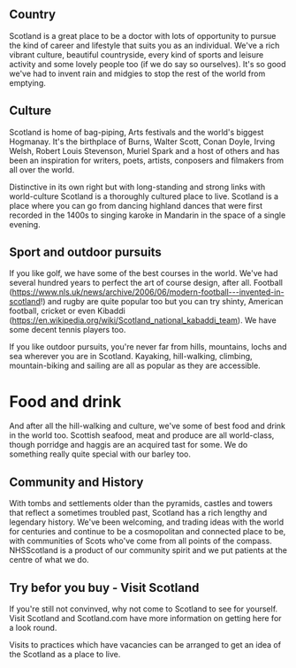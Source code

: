  ## Country ##
Scotland is a great place to be a doctor with lots of opportunity to pursue the kind of career and lifestyle that suits you as an individual. We've a rich vibrant culture, beautiful countryside, every kind of sports and leisure activity and some lovely people too (if we do say so ourselves). It's so good we've had to invent rain and midgies to stop the rest of the world from emptying.
 
## Culture ##
Scotland is home of bag-piping, Arts festivals and the world's biggest Hogmanay. It's the birthplace of Burns, Walter Scott, Conan Doyle, Irving Welsh, Robert Louis Stevenson, Muriel Spark and a host of others and has been an inspiration for writers, poets, artists, conposers and filmakers from all over the world. 

Distinctive in its own right but with long-standing and strong links with world-culture Scotland is a thoroughly cultured place to live. Scotland is a place where you can go from dancing highland dances that were first recorded in the 1400s to singing karoke in Mandarin in the space of a single evening. 

## Sport and outdoor pursuits ##
If you like golf, we have some of the best courses in the world. We've had several hundred years to perfect the art of course design, after all. Football (https://www.nls.uk/news/archive/2006/06/modern-football---invented-in-scotland!) and rugby are quite popular too but you can try shinty, American football, cricket or even Kibaddi (https://en.wikipedia.org/wiki/Scotland_national_kabaddi_team). We have some decent tennis players too.

If you like outdoor pursuits, you're never far from hills, mountains, lochs and sea wherever you are in Scotland. Kayaking, hill-walking, climbing, mountain-biking and sailing are all as popular as they are accessible.

# Food and drink
And after all the hill-walking and culture, we've some of best food and drink in the world too. Scottish seafood, meat and produce are all world-class, though porridge and haggis are an acquired tast for some. We do something really quite special with our barley too.  
 
## Community and History ##
With tombs and settlements older than the pyramids, castles and towers that reflect a sometimes troubled past,
Scotland has a rich lengthy and legendary history. We've been welcoming, and trading ideas with the world for centuries
and continue to be a cosmopolitan and connected place to be, with communities of Scots who've come from all points
of the compass. NHSScotland is a product of our community spirit and we put patients at the centre of what we do. 
 
## Try befor you buy - Visit Scotland ##
If you're still not convinved, why not come to Scotland to see for yourself. Visit Scotland and Scotland.com have more information on getting here for a look round. 

Visits to practices which have vacancies can be arranged to get an idea of the Scotland as a place to live.
 
